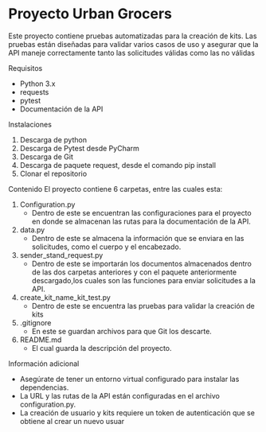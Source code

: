# Proyecto Urban Grocers 

Este proyecto contiene pruebas automatizadas para la creación de kits. Las pruebas están diseñadas para validar varios casos de uso y asegurar que la API maneje correctamente tanto las solicitudes válidas como las no válidas

Requisitos

- Python 3.x
- requests
- pytest
- Documentación de la API

Instalaciones 
1. Descarga de python
2. Descarga de Pytest desde PyCharm
3. Descarga de Git
4. Descarga de paquete request, desde el comando pip install
5. Clonar el repositorio

Contenido 
El proyecto contiene 6 carpetas, entre las cuales esta:
1. Configuration.py
   * Dentro de este se encuentran las configuraciones para el proyecto en donde se almacenan las rutas para la documentación de la API.
2. data.py
   * Dentro de este se almacena la información que se enviara en las solicitudes, como el cuerpo y el encabezado.
3. sender_stand_request.py
   * Dentro de este se importarán los documentos almacenados dentro de las dos carpetas anteriores y con el paquete anteriormente descargado,los cuales son las funciones para enviar solicitudes a la API.
4. create_kit_name_kit_test.py
   * Dentro de este se encuentra las pruebas para validar la creación de kits
5. .gitignore
   * En este se guardan archivos para que Git los descarte.
6. README.md
   * El cual guarda la descripción del proyecto.

Información adicional 

* Asegúrate de tener un entorno virtual configurado para instalar las dependencias. 
* La URL y las rutas de la API están configuradas en el archivo configuration.py. 
* La creación de usuario y kits requiere un token de autenticación que se obtiene al crear un nuevo usuar

